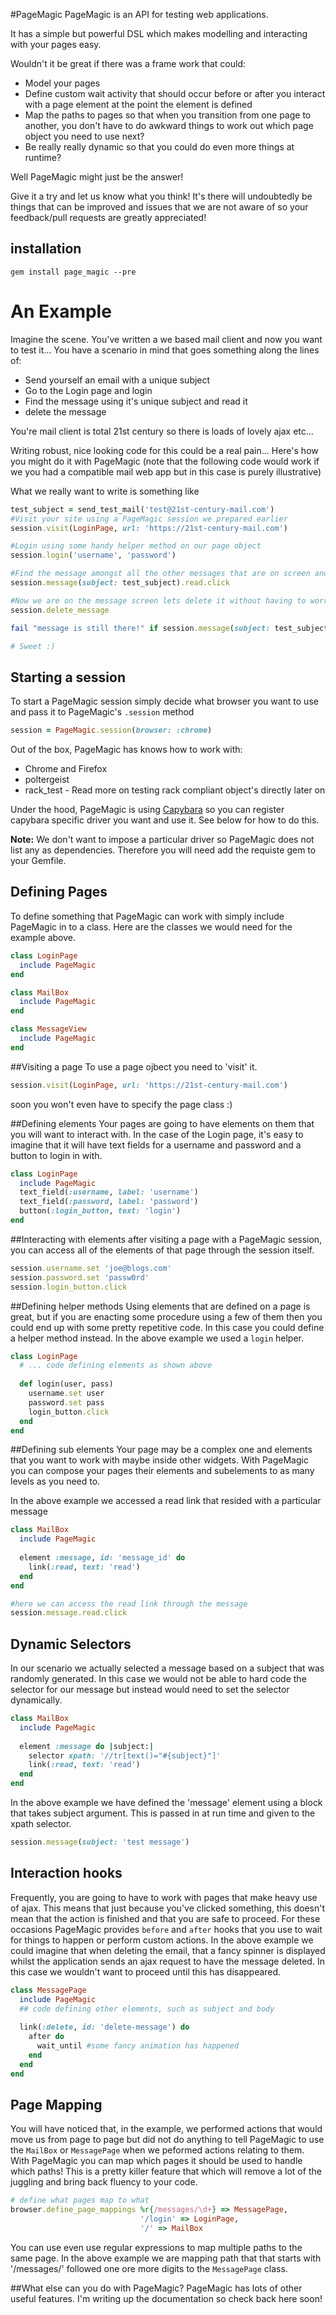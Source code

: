 #PageMagic
PageMagic is an API for testing web applications. 

It has a simple but powerful DSL which makes modelling and interacting with your pages easy.

Wouldn't it be great if there was a frame work that could:
- Model your pages
- Define custom wait activity that should occur before or after you interact with a page element at the point the element is defined
- Map the paths to pages so that when you transition from one page to another, you don't have to do awkward things to work out which page object you need to use next?
- Be really really dynamic so that you could do even more things at runtime?

Well PageMagic might just be the answer!

Give it a try and let us know what you think! It's there will undoubtedly be things that can be improved and issues that we are not aware of so your feedback/pull requests are greatly appreciated!

## installation
`gem install page_magic --pre`

# An Example
Imagine the scene. You've written a we based mail client and now you want to test it...
You have a scenario in mind that goes something along the lines of:
- Send yourself an email with a unique subject
- Go to the Login page and login
- Find the message using it's unique subject and read it
- delete the message

You're mail client is total 21st century so there is loads of lovely ajax etc...

Writing robust, nice looking code for this could be a real pain... 
Here's how you might do it with PageMagic (note that the following code would work if we you had a compatible mail web app but in this case is purely illustrative)

What we really want to write is something like
```ruby
test_subject = send_test_mail('test@21st-century-mail.com')
#Visit your site using a PageMagic session we prepared earlier
session.visit(LoginPage, url: 'https://21st-century-mail.com')

#Login using some handy helper method on our page object
session.login('username', 'password')

#Find the message amongst all the other messages that are on screen and read it
session.message(subject: test_subject).read.click

#Now we are on the message screen lets delete it without having to worry about the ajax.
session.delete_message

fail "message is still there!" if session.message(subject: test_subject).exists?

# Sweet :)
```
## Starting a session
To start a PageMagic session simply decide what browser you want to use and pass it to PageMagic's `.session` method
```ruby
session = PageMagic.session(browser: :chrome)
```
Out of the box, PageMagic has knows how to work with:
- Chrome and Firefox
- poltergeist
- rack_test - Read more on testing rack compliant object's directly later on

Under the hood, PageMagic is using [Capybara](https://github.com/jnicklas/capybara) so you can register capybara specific driver you want and use it. See below for how to do this.

**Note:** We don't want to impose a particular driver so PageMagic does not list any as dependencies. Therefore you will need add the requiste gem to your Gemfile.

## Defining Pages
To define something that PageMagic can work with simply include PageMagic in to a class. Here are the classes we would need for the example above.
```ruby
class LoginPage
  include PageMagic
end

class MailBox
  include PageMagic
end

class MessageView
  include PageMagic
end
```

##Visiting a page
To use a page ojbect you need to 'visit' it.
```ruby
session.visit(LoginPage, url: 'https://21st-century-mail.com')
```
soon you won't even have to specify the page class :)

##Defining elements
Your pages are going to have elements on them that you will want to interact with. In the case of the Login page, it's easy to imagine that it will have text fields for a username and password and a button to login in with.
```ruby
class LoginPage
  include PageMagic
  text_field(:username, label: 'username')
  text_field(:password, label: 'password')
  button(:login_button, text: 'login')
end
```
##Interacting with elements
after visiting a page with a PageMagic session, you can access all of the elements of that page through the session itself.
```ruby
session.username.set 'joe@blogs.com'
session.password.set 'passw0rd'
session.login_button.click
```
##Defining helper methods
Using elements that are defined on a page is great, but if you are enacting some procedure using a few of them then you could end up with some pretty repetitive code. In this case you could define a helper method instead. In the above example we used a `login` helper.
```ruby
class LoginPage
  # ... code defining elements as shown above
  
  def login(user, pass)
    username.set user
    password.set pass
    login_button.click
  end
end
```
##Defining sub elements
Your page may be a complex one and elements that you want to work with maybe inside other widgets. With PageMagic you can compose your pages their elements and subelements to as many levels as you need to.

In the above example we accessed a read link that resided with a particular message
```ruby
class MailBox
  include PageMagic
  
  element :message, id: 'message_id' do
    link(:read, text: 'read')
  end
end

#here we can access the read link through the message
session.message.read.click
```
## Dynamic Selectors
In our scenario we actually selected a message based on a subject that was randomly generated. In this case we would not be able to hard code the selector for our message but instead would need to set the selector dynamically.

```ruby
class MailBox
  include PageMagic
  
  element :message do |subject:|
    selector xpath: '//tr[text()="#{subject}"]'
    link(:read, text: 'read')
  end
end
```
In the above example we have defined the 'message' element using a block that takes subject argument. This is passed in at run time and given to the xpath selector.
```ruby
session.message(subject: 'test message')
```
## Interaction hooks
Frequently, you are going to have to work with pages that make heavy use of ajax. This means that just because you've clicked something, this doesn't mean that the action is finished and that you are safe to proceed. For these occasions PageMagic provides `before` and `after` hooks that you use to wait for things to happen or perform custom actions. In the above example we could imagine that when deleting the email, that a fancy spinner is displayed whilst the application sends an ajax request to have the message deleted. In this case we wouldn't want to proceed until this has disappeared.

```ruby
class MessagePage
  include PageMagic
  ## code defining other elements, such as subject and body
  
  link(:delete, id: 'delete-message') do
    after do
      wait_until #some fancy animation has happened
    end
  end
end
```
## Page Mapping
You will have noticed that, in the example, we performed actions that would move us from page to page but did not do anything to tell PageMagic to use the `MailBox` or `MessagePage` when we peformed actions relating to them. With PageMagic you can map which pages it should be used to handle which paths! This is a pretty killer feature that which will remove a lot of the juggling and bring back fluency to your code.
```ruby
# define what pages map to what
browser.define_page_mappings %r{/messages/\d+} => MessagePage,
                             '/login' => LoginPage,
                             '/' => MailBox
```
You can use even use regular expressions to map multiple paths to the same page. In the above example we are mapping path that that starts with '/messages/' followed one ore more digits to the `MessagePage` class.

##What else can you do with PageMagic?
PageMagic has lots of other useful features. I'm writing up the documentation so check back here soon!

